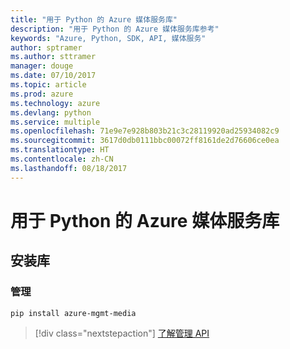 ```yaml
---
title: "用于 Python 的 Azure 媒体服务库"
description: "用于 Python 的 Azure 媒体服务库参考"
keywords: "Azure, Python, SDK, API, 媒体服务"
author: sptramer
ms.author: sttramer
manager: douge
ms.date: 07/10/2017
ms.topic: article
ms.prod: azure
ms.technology: azure
ms.devlang: python
ms.service: multiple
ms.openlocfilehash: 71e9e7e928b803b21c3c28119920ad25934082c9
ms.sourcegitcommit: 3617d0db0111bbc00072ff8161de2d76606ce0ea
ms.translationtype: HT
ms.contentlocale: zh-CN
ms.lasthandoff: 08/18/2017
---
```

# <a name="azure-media-services-libraries-for-python"></a>用于 Python 的 Azure 媒体服务库

## <a name="install-the-libraries"></a>安装库


### <a name="management"></a>管理

```bash
pip install azure-mgmt-media
```
> [!div class="nextstepaction"]
> [了解管理 API](/python/api/overview/azure/mediaservices/managementlibrary)